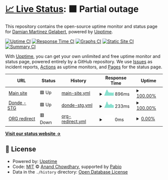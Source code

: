 # [📈 Live Status](https://damipoo.github.io/legendary-pancake): <!--live status--> **🟧 Partial outage**

This repository contains the open-source uptime monitor and status page for [Damian Martinez Gelabert](https://damipoo.github.io/legendary-pancake), powered by [Upptime](https://github.com/upptime/upptime).

[![Uptime CI](https://github.com/damipoo/legendary-pancake/workflows/Uptime%20CI/badge.svg)](https://github.com/damipoo/legendary-pancake/actions?query=workflow%3A%22Uptime+CI%22)
[![Response Time CI](https://github.com/damipoo/legendary-pancake/workflows/Response%20Time%20CI/badge.svg)](https://github.com/damipoo/legendary-pancake/actions?query=workflow%3A%22Response+Time+CI%22)
[![Graphs CI](https://github.com/damipoo/legendary-pancake/workflows/Graphs%20CI/badge.svg)](https://github.com/damipoo/legendary-pancake/actions?query=workflow%3A%22Graphs+CI%22)
[![Static Site CI](https://github.com/damipoo/legendary-pancake/workflows/Static%20Site%20CI/badge.svg)](https://github.com/damipoo/legendary-pancake/actions?query=workflow%3A%22Static+Site+CI%22)
[![Summary CI](https://github.com/damipoo/legendary-pancake/workflows/Summary%20CI/badge.svg)](https://github.com/damipoo/legendary-pancake/actions?query=workflow%3A%22Summary+CI%22)

With [Upptime](https://upptime.js.org), you can get your own unlimited and free uptime monitor and status page, powered entirely by a GitHub repository. We use [Issues](https://github.com/damipoo/legendary-pancake/issues) as incident reports, [Actions](https://github.com/damipoo/legendary-pancake/actions) as uptime monitors, and [Pages](https://damipoo.github.io/legendary-pancake) for the status page.

<!--start: status pages-->
<!-- This summary is generated by Upptime (https://github.com/upptime/upptime) -->
<!-- Do not edit this manually, your changes will be overwritten -->
<!-- prettier-ignore -->
| URL | Status | History | Response Time | Uptime |
| --- | ------ | ------- | ------------- | ------ |
| <img alt="" src="https://icons.duckduckgo.com/ip3/www.huesped.org.ar.ico" height="13"> [Main site](https://www.huesped.org.ar) | 🟩 Up | [main-site.yml](https://github.com/damipoo/legendary-pancake/commits/HEAD/history/main-site.yml) | <details><summary><img alt="Response time graph" src="./graphs/main-site/response-time-week.png" height="20"> 896ms</summary><br><a href="https://damipoo.github.io/legendary-pancake/history/main-site"><img alt="Response time 1136" src="https://img.shields.io/endpoint?url=https%3A%2F%2Fraw.githubusercontent.com%2Fdamipoo%2Flegendary-pancake%2FHEAD%2Fapi%2Fmain-site%2Fresponse-time.json"></a><br><a href="https://damipoo.github.io/legendary-pancake/history/main-site"><img alt="24-hour response time 731" src="https://img.shields.io/endpoint?url=https%3A%2F%2Fraw.githubusercontent.com%2Fdamipoo%2Flegendary-pancake%2FHEAD%2Fapi%2Fmain-site%2Fresponse-time-day.json"></a><br><a href="https://damipoo.github.io/legendary-pancake/history/main-site"><img alt="7-day response time 896" src="https://img.shields.io/endpoint?url=https%3A%2F%2Fraw.githubusercontent.com%2Fdamipoo%2Flegendary-pancake%2FHEAD%2Fapi%2Fmain-site%2Fresponse-time-week.json"></a><br><a href="https://damipoo.github.io/legendary-pancake/history/main-site"><img alt="30-day response time 1107" src="https://img.shields.io/endpoint?url=https%3A%2F%2Fraw.githubusercontent.com%2Fdamipoo%2Flegendary-pancake%2FHEAD%2Fapi%2Fmain-site%2Fresponse-time-month.json"></a><br><a href="https://damipoo.github.io/legendary-pancake/history/main-site"><img alt="1-year response time 1136" src="https://img.shields.io/endpoint?url=https%3A%2F%2Fraw.githubusercontent.com%2Fdamipoo%2Flegendary-pancake%2FHEAD%2Fapi%2Fmain-site%2Fresponse-time-year.json"></a></details> | <details><summary><a href="https://damipoo.github.io/legendary-pancake/history/main-site">100.00%</a></summary><a href="https://damipoo.github.io/legendary-pancake/history/main-site"><img alt="All-time uptime 100.00%" src="https://img.shields.io/endpoint?url=https%3A%2F%2Fraw.githubusercontent.com%2Fdamipoo%2Flegendary-pancake%2FHEAD%2Fapi%2Fmain-site%2Fuptime.json"></a><br><a href="https://damipoo.github.io/legendary-pancake/history/main-site"><img alt="24-hour uptime 100.00%" src="https://img.shields.io/endpoint?url=https%3A%2F%2Fraw.githubusercontent.com%2Fdamipoo%2Flegendary-pancake%2FHEAD%2Fapi%2Fmain-site%2Fuptime-day.json"></a><br><a href="https://damipoo.github.io/legendary-pancake/history/main-site"><img alt="7-day uptime 100.00%" src="https://img.shields.io/endpoint?url=https%3A%2F%2Fraw.githubusercontent.com%2Fdamipoo%2Flegendary-pancake%2FHEAD%2Fapi%2Fmain-site%2Fuptime-week.json"></a><br><a href="https://damipoo.github.io/legendary-pancake/history/main-site"><img alt="30-day uptime 100.00%" src="https://img.shields.io/endpoint?url=https%3A%2F%2Fraw.githubusercontent.com%2Fdamipoo%2Flegendary-pancake%2FHEAD%2Fapi%2Fmain-site%2Fuptime-month.json"></a><br><a href="https://damipoo.github.io/legendary-pancake/history/main-site"><img alt="1-year uptime 100.00%" src="https://img.shields.io/endpoint?url=https%3A%2F%2Fraw.githubusercontent.com%2Fdamipoo%2Flegendary-pancake%2FHEAD%2Fapi%2Fmain-site%2Fuptime-year.json"></a></details>
| <img alt="" src="https://icons.duckduckgo.com/ip3/stg.donde.huesped.org.ar.ico" height="13"> [Donde - STG](https://stg.donde.huesped.org.ar/) | 🟩 Up | [donde-stg.yml](https://github.com/damipoo/legendary-pancake/commits/HEAD/history/donde-stg.yml) | <details><summary><img alt="Response time graph" src="./graphs/donde-stg/response-time-week.png" height="20"> 233ms</summary><br><a href="https://damipoo.github.io/legendary-pancake/history/donde-stg"><img alt="Response time 262" src="https://img.shields.io/endpoint?url=https%3A%2F%2Fraw.githubusercontent.com%2Fdamipoo%2Flegendary-pancake%2FHEAD%2Fapi%2Fdonde-stg%2Fresponse-time.json"></a><br><a href="https://damipoo.github.io/legendary-pancake/history/donde-stg"><img alt="24-hour response time 227" src="https://img.shields.io/endpoint?url=https%3A%2F%2Fraw.githubusercontent.com%2Fdamipoo%2Flegendary-pancake%2FHEAD%2Fapi%2Fdonde-stg%2Fresponse-time-day.json"></a><br><a href="https://damipoo.github.io/legendary-pancake/history/donde-stg"><img alt="7-day response time 233" src="https://img.shields.io/endpoint?url=https%3A%2F%2Fraw.githubusercontent.com%2Fdamipoo%2Flegendary-pancake%2FHEAD%2Fapi%2Fdonde-stg%2Fresponse-time-week.json"></a><br><a href="https://damipoo.github.io/legendary-pancake/history/donde-stg"><img alt="30-day response time 238" src="https://img.shields.io/endpoint?url=https%3A%2F%2Fraw.githubusercontent.com%2Fdamipoo%2Flegendary-pancake%2FHEAD%2Fapi%2Fdonde-stg%2Fresponse-time-month.json"></a><br><a href="https://damipoo.github.io/legendary-pancake/history/donde-stg"><img alt="1-year response time 262" src="https://img.shields.io/endpoint?url=https%3A%2F%2Fraw.githubusercontent.com%2Fdamipoo%2Flegendary-pancake%2FHEAD%2Fapi%2Fdonde-stg%2Fresponse-time-year.json"></a></details> | <details><summary><a href="https://damipoo.github.io/legendary-pancake/history/donde-stg">100.00%</a></summary><a href="https://damipoo.github.io/legendary-pancake/history/donde-stg"><img alt="All-time uptime 100.00%" src="https://img.shields.io/endpoint?url=https%3A%2F%2Fraw.githubusercontent.com%2Fdamipoo%2Flegendary-pancake%2FHEAD%2Fapi%2Fdonde-stg%2Fuptime.json"></a><br><a href="https://damipoo.github.io/legendary-pancake/history/donde-stg"><img alt="24-hour uptime 100.00%" src="https://img.shields.io/endpoint?url=https%3A%2F%2Fraw.githubusercontent.com%2Fdamipoo%2Flegendary-pancake%2FHEAD%2Fapi%2Fdonde-stg%2Fuptime-day.json"></a><br><a href="https://damipoo.github.io/legendary-pancake/history/donde-stg"><img alt="7-day uptime 100.00%" src="https://img.shields.io/endpoint?url=https%3A%2F%2Fraw.githubusercontent.com%2Fdamipoo%2Flegendary-pancake%2FHEAD%2Fapi%2Fdonde-stg%2Fuptime-week.json"></a><br><a href="https://damipoo.github.io/legendary-pancake/history/donde-stg"><img alt="30-day uptime 100.00%" src="https://img.shields.io/endpoint?url=https%3A%2F%2Fraw.githubusercontent.com%2Fdamipoo%2Flegendary-pancake%2FHEAD%2Fapi%2Fdonde-stg%2Fuptime-month.json"></a><br><a href="https://damipoo.github.io/legendary-pancake/history/donde-stg"><img alt="1-year uptime 100.00%" src="https://img.shields.io/endpoint?url=https%3A%2F%2Fraw.githubusercontent.com%2Fdamipoo%2Flegendary-pancake%2FHEAD%2Fapi%2Fdonde-stg%2Fuptime-year.json"></a></details>
| <img alt="" src="https://icons.duckduckgo.com/ip3/www.huesped.org.ico" height="13"> [ORG redirect](https://www.huesped.org) | 🟥 Down | [org-redirect.yml](https://github.com/damipoo/legendary-pancake/commits/HEAD/history/org-redirect.yml) | <details><summary><img alt="Response time graph" src="./graphs/org-redirect/response-time-week.png" height="20"> 0ms</summary><br><a href="https://damipoo.github.io/legendary-pancake/history/org-redirect"><img alt="Response time 0" src="https://img.shields.io/endpoint?url=https%3A%2F%2Fraw.githubusercontent.com%2Fdamipoo%2Flegendary-pancake%2FHEAD%2Fapi%2Forg-redirect%2Fresponse-time.json"></a><br><a href="https://damipoo.github.io/legendary-pancake/history/org-redirect"><img alt="24-hour response time 0" src="https://img.shields.io/endpoint?url=https%3A%2F%2Fraw.githubusercontent.com%2Fdamipoo%2Flegendary-pancake%2FHEAD%2Fapi%2Forg-redirect%2Fresponse-time-day.json"></a><br><a href="https://damipoo.github.io/legendary-pancake/history/org-redirect"><img alt="7-day response time 0" src="https://img.shields.io/endpoint?url=https%3A%2F%2Fraw.githubusercontent.com%2Fdamipoo%2Flegendary-pancake%2FHEAD%2Fapi%2Forg-redirect%2Fresponse-time-week.json"></a><br><a href="https://damipoo.github.io/legendary-pancake/history/org-redirect"><img alt="30-day response time 0" src="https://img.shields.io/endpoint?url=https%3A%2F%2Fraw.githubusercontent.com%2Fdamipoo%2Flegendary-pancake%2FHEAD%2Fapi%2Forg-redirect%2Fresponse-time-month.json"></a><br><a href="https://damipoo.github.io/legendary-pancake/history/org-redirect"><img alt="1-year response time 0" src="https://img.shields.io/endpoint?url=https%3A%2F%2Fraw.githubusercontent.com%2Fdamipoo%2Flegendary-pancake%2FHEAD%2Fapi%2Forg-redirect%2Fresponse-time-year.json"></a></details> | <details><summary><a href="https://damipoo.github.io/legendary-pancake/history/org-redirect">0.00%</a></summary><a href="https://damipoo.github.io/legendary-pancake/history/org-redirect"><img alt="All-time uptime 0.00%" src="https://img.shields.io/endpoint?url=https%3A%2F%2Fraw.githubusercontent.com%2Fdamipoo%2Flegendary-pancake%2FHEAD%2Fapi%2Forg-redirect%2Fuptime.json"></a><br><a href="https://damipoo.github.io/legendary-pancake/history/org-redirect"><img alt="24-hour uptime 0.00%" src="https://img.shields.io/endpoint?url=https%3A%2F%2Fraw.githubusercontent.com%2Fdamipoo%2Flegendary-pancake%2FHEAD%2Fapi%2Forg-redirect%2Fuptime-day.json"></a><br><a href="https://damipoo.github.io/legendary-pancake/history/org-redirect"><img alt="7-day uptime 0.00%" src="https://img.shields.io/endpoint?url=https%3A%2F%2Fraw.githubusercontent.com%2Fdamipoo%2Flegendary-pancake%2FHEAD%2Fapi%2Forg-redirect%2Fuptime-week.json"></a><br><a href="https://damipoo.github.io/legendary-pancake/history/org-redirect"><img alt="30-day uptime 4.67%" src="https://img.shields.io/endpoint?url=https%3A%2F%2Fraw.githubusercontent.com%2Fdamipoo%2Flegendary-pancake%2FHEAD%2Fapi%2Forg-redirect%2Fuptime-month.json"></a><br><a href="https://damipoo.github.io/legendary-pancake/history/org-redirect"><img alt="1-year uptime 0.00%" src="https://img.shields.io/endpoint?url=https%3A%2F%2Fraw.githubusercontent.com%2Fdamipoo%2Flegendary-pancake%2FHEAD%2Fapi%2Forg-redirect%2Fuptime-year.json"></a></details>

<!--end: status pages-->

[**Visit our status website →**](https://damipoo.github.io/legendary-pancake)

## 📄 License

- Powered by: [Upptime](https://github.com/upptime/upptime)
- Code: [MIT](./LICENSE) © [Anand Chowdhary](https://anandchowdhary.com), supported by [Pabio](https://pabio.com)
- Data in the `./history` directory: [Open Database License](https://opendatacommons.org/licenses/odbl/1-0/)
